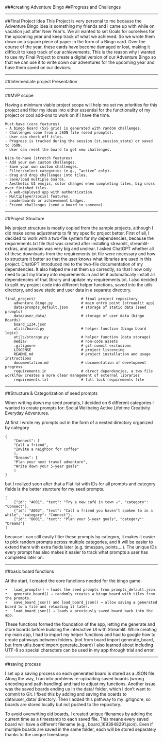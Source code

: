 ###creating Adventure Bingo
##Progress and Challenges

---
##Final Project Idea
This Project is very personal to me because the Adventure Bingo idea is something my friends and I came up with while on vacation just after New Year's. 
We all wanted to set Goals for ourselves for the upcoming year and keep track of what we achieved. So we wrote them down on a square piece of paper in the form of a Bingo card. 
Over the course of the year, these cards have become damaged or lost, making it difficult to keep track of our achievements. 
This is the reason why I wanted to use my Final Project to create a digital version of our Adventure Bingo so that we can use it to write down our adventures for the upcoming year and have them saved on our devices.

---
##Intermediate project Presentation

---
##MVP scope

Having a minimum viable project scope will help me set my priorities for this project and filter my ideas into either essential for the functionality of my project or cool add-ons to work on if I have the time.
> 
    Must-have (core features)
    - A bingo board (5x5 grid) is generated with random challenges.
    - Challenges come from a JSON file (seed prompts).
    - User can check off tiles.
    - Progress is tracked during the session (st.session_state) or saved to JSON.
    - User can reset the board to get new challenges.

>
    Nice-to-have (stretch features)
    - Add your own custom challenges.
    - Save your own custom challenges.
    - Filter/select categories (e.g., “active” only).
    - drag and drop challenges into tiles.
    - Save/load multiple boards.
    - Aesthetic UI emojis, color changes when completing tiles, big cross over finished tiles.
    - A web-deployed app with authentication.
    - Multiplayer/social features.
    - Leaderboards or achievement badges.
    - Friend challenges (send a board to someone).

---
##Project Structure

My project structure is mostly copied from the sample projects, although I did make some adjustments to fit my specific project better. 
First of all, I decided to work with a two-file system for my dependencies, because the requirements.txt file that was created after installing streamlit, streamlit-extras, and pandas was very big and unclear. 
I asked ChatGPT whether all of these downloads from the requirements.txt file were necessary and how to structure it better so that the user knows what libraries are used in this project. 
ChatGPT introduced me to the two-file documentation of my dependencies. 
It also helped me set them up correctly, so that I now only need to put my library into requirements.in and let it automatically install all dependencies of that library and update my requirements.txt.
I also decided to split my project code into different helper functions, saved into the utils directory, and save static and user data in a separate directory.

>
    final_project/                     # final project repository
        adventure_Bingo.py             # main entry point (streamlit app)
        data/prompts_default.json      # storage of static data (seed prompts)
        data/user_data/                # storage of user data (bingo Boards)
        board_1234.json
        utils/board.py                 # helper function (bingo board logic)
        utils/storage.py               # helper function (data storage)
        media/                         # non-code assets    
        .gitignore                     # git commit exclusions
        LISCENSE                       # project liscencing
        README.md                      # project installation and usage instructions
        documentation.md               # documentation of development progress
        requirements.in                # direct dependencies, a two file worklfow creates a more clear management of external libraries
        requirements.txt               # full lock requirements file

---
##Structure & Categorization of seed prompts

When writing down my seed prompts, I decided on 6 different categories I wanted to create prompts for: 
Social
Wellbeing
Active
Lifetime
Creativity
Everyday Adventures.

At first I wrote my prompts out in the form of a nested directory organized by category
>
    {
        "Connect": [
        "Call a friend",
        "Invite a neighbor for coffee"
        ],
        "Dreams": [
        "Plan your next travel adventure",
        "Write down your 5-year goals"
        ]
    }


but I realized soon after that a Flat list with IDs for all prompts and category fields is the better sturcture for my seed prompts.
>
    [
        {"id": "A001", "text": "Try a new café in town ☕", "category": "Connect"},
        {"id": "A002", "text": "Call a friend you haven’t spoken to in a while", "category": "Connect"},
        {"id": "B001", "text": "Plan your 5-year goals", "category": "Dreams"}
    ]

because I can still easily filter these prompts by category, it makes it easier to pick random prompts across multiple categories, and it will be easier to extend them with extra fields later (e.g. timespan, points,...).
The unique IDs every prompt has also makes it easier to track what prompts a user has completed later on.

---
##basic board functions

At the start, I created the core functions needed for the bingo game:
>
	•	load_prompts() → loads the seed prompts from prompts_default.json.
	•	generate_board() → randomly creates a bingo board with tiles from the prompts.
	•	save_board_json() and load_board_json() → allow saving a generated board to a file and reloading it later.
	•	load_board_json() → loads a previously saved board back into the app.

These functions formed the foundation of the app, letting me generate and store boards before building the interactive UI with Streamlit.
While creating my main app, I had to import my helper functions and had to google how to create pathways between folders.
(not from board import generate_board, but  from utils.board import generate_board)
I also learned about including UTF-8 so special characters can be used in my app through trial and error.

---
##saving process

I set up a saving process so each generated board is stored as a JSON file. 
Along the way, I ran into problems re-uploading saved boards (wrong encoding and path handling) and had to adjust my functions. 
Another issue was the saved boards ending up in the data/ folder, which I don’t want to commit to Git. 
I fixed this by adding and saving the boards to data/user_data/ directory. Then I added this pathway to my .gitignore, so boards are stored locally but not pushed to the repository.

To avoid overwriting old boards, I created unique filenames by adding the current time as a timestamp to each saved file.
This means every saved board will have a different filename (e.g., board_1693948291.json). 
Even if multiple boards are saved in the same folder, each will be stored separately thanks to the unique timestamp.